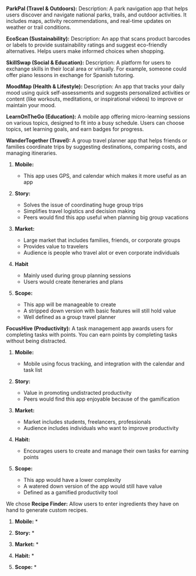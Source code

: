 **ParkPal (Travel & Outdoors):**
Description:
A park navigation app that helps users discover and navigate national parks, trails, and outdoor activities. It includes maps, activity recommendations, and real-time updates on weather or trail conditions.

**EcoScan (Sustainability):**
Description:
An app that scans product barcodes or labels to provide sustainability ratings and suggest eco-friendly alternatives. Helps users make informed choices when shopping.

**SkillSwap (Social & Education):**
Description:
A platform for users to exchange skills in their local area or virtually. For example, someone could offer piano lessons in exchange for Spanish tutoring.

**MoodMap (Health & Lifestyle):**
Description:
An app that tracks your daily mood using quick self-assessments and suggests personalized activities or content (like workouts, meditations, or inspirational videos) to improve or maintain your mood.

**LearnOnTheGo (Education):**
A mobile app offering micro-learning sessions on various topics, designed to fit into a busy schedule. Users can choose topics, set learning goals, and earn badges for progress.

**WanderTogether (Travel):**
A group travel planner app that helps friends or families coordinate trips by suggesting destinations, comparing costs, and managing itineraries.

1. **Mobile:** 
    * This app uses GPS, and calendar which makes it more useful as an app

2. **Story:**
    * Solves the issue of coordinating huge group trips
    * Simplifies travel logistics and decision making
    * Peers would find this app useful when planning big group vacations

3. **Market:**
    * Large market that includes families, friends, or corporate groups
    * Provides value to travelers
    * Audience is people who travel alot or even corporate individuals

4. **Habit**
    * Mainly used during group planning sessions
    * Users would create iteneraries and plans

5. **Scope:**
    * This app will be manageable to create
    * A stripped down version with basic features will still hold value
    * Well defined as a group travel planner

**FocusHive (Productivity):**
A task management app awards users for completing tasks with points. You can earn points by completing tasks without being distracted.

1. **Mobile:** 
    * Mobile using focus tracking, and integration with the calendar and task list

2. **Story:**
    * Value in promoting undistracted productivity
    * Peers would find this app enjoyable because of the gamification

3. **Market:**
    * Market includes students, freelancers, professionals
    * Audience includes individuals who want to improve productivity

4. **Habit:**
    * Encourages users to create and manage their own tasks for earning points

5. **Scope:**
    * This app would have a lower complexity
    * A watered down version of the app would still have value
    * Defined as a gamified productivity tool








We chose 
**Recipe Finder:**
Allow users to enter ingredients they have on hand to generate custom recipes.
1. **Mobile:** 
    *

2. **Story:**
    * 

3. **Market:**
    * 

4. **Habit:**
    *

5. **Scope:**
    * 
